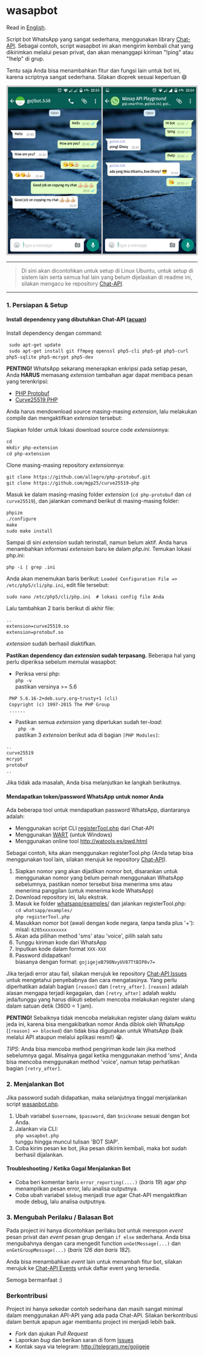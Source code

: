 # wasapbot

Read in [English](README.md).

Script bot WhatsApp yang sangat sederhana, menggunakan library [Chat-API](https://github.com/WHAnonymous/Chat-API). Sebagai contoh, script wasapbot ini akan mengirim kembali chat yang dikirimkan melalui pesan privat, dan akan menanggapi kiriman "!ping" atau "!help" di grup.

Tentu saja Anda bisa menambahkan fitur dan fungsi lain untuk bot ini, karena scriptnya sangat sederhana. Silakan dioprek sesuai keperluan :smile:

![wasapbot](wasapbot.png)

---

> Di sini akan dicontohkan untuk setup di Linux Ubuntu, untuk setup di sistem lain serta semua hal lain yang belum dijelaskan di readme ini, silakan mengacu ke repository [Chat-API](https://github.com/WHAnonymous/Chat-API).

---

### 1. Persiapan & Setup

#### Install dependency yang dibutuhkan Chat-API ([acuan](https://github.com/WHAnonymous/Chat-API/wiki/Dependencies))
Install dependency dengan command:  
  
  ```
   sudo apt-get update
   sudo apt-get install git ffmpeg openssl php5-cli php5-gd php5-curl php5-sqlite php5-mcrypt php5-dev
  ```

**PENTING!** WhatsApp sekarang menerapkan enkripsi pada setiap pesan, Anda **HARUS** memasang *extension* tambahan agar dapat membaca pesan yang terenkripsi:

- [PHP Protobuf](https://github.com/allegro/php-protobuf)
- [Curve25519 PHP](https://github.com/mgp25/curve25519-php)

Anda harus mendownload source masing-masing *extension*, lalu melakukan compile dan mengaktifkan *extension* tersebut:

Siapkan folder untuk lokasi download source code *extension*nya:  
```
cd
mkdir php-extension
cd php-extension
```

Clone masing-masing repository *extension*nya:  
```
git clone https://github.com/allegro/php-protobuf.git
git clone https://github.com/mgp25/curve25519-php 
```

Masuk ke dalam masing-masing folder *extension* (`cd php-protobuf` dan `cd curve25519`), dan jalankan command berikut di masing-masing folder:
```
phpize
./configure
make
sudo make install
```

Sampai di sini *extension* sudah terinstall, namun belum aktif. Anda harus menambahkan informasi *extension* baru ke dalam *php.ini*.
Temukan lokasi php.ini:
```
php -i | grep .ini
```

Anda akan menemukan baris berikut: `Loaded Configuration File => /etc/php5/cli/php.ini`, edit file tersebut:
```
sudo nano /etc/php5/cli/php.ini  # lokasi config file Anda
```

Lalu tambahkan 2 baris berikut di akhir file:
```
..
extension=curve25519.so
extension=protobuf.so
```

*extension* sudah berhasil diaktifkan.


**Pastikan dependency dan *extension* sudah terpasang.**
Beberapa hal yang perlu diperiksa sebelum memulai wasapbot:

- Periksa versi php:  
` php -v `  
pastikan versinya >= 5.6
```
 PHP 5.6.16-2+deb.sury.org~trusty+1 (cli) 
 Copyright (c) 1997-2015 The PHP Group
 ......
```

- Pastikan semua *extension* yang diperlukan sudah ter-*load*:  
` php -m`  
pastikan 3 *extension* berikut ada di bagian `[PHP Modules]`:  
```
..
curve25519
mcrypt
protobuf
..
```

Jika tidak ada masalah, Anda bisa melanjutkan ke langkah berikutnya.  

#### Mendapatkan token/password WhatsApp untuk nomor Anda

Ada beberapa tool untuk mendapatkan password WhatsApp, diantaranya adalah:

- Menggunakan script CLI [registerTool.php](https://github.com/mgp25/WhatsAPI-Official/blob/master/examples/registerTool.php) dari Chat-API
- Menggunakan [WART](https://github.com/mgp25/WART) (untuk Windows)
- Menggunakan online tool http://watools.es/pwd.html

Sebagai contoh, kita akan menggunakan registerTool.php (Anda tetap bisa menggunakan tool lain, silakan merujuk ke repository [Chat-API](https://github.com/WHAnonymous/Chat-API)).

1. Siapkan nomor yang akan dijadikan nomor bot, disarankan untuk menggunakan nomor yang belum pernah menggunakan WhatsApp sebelumnya, pastikan nomor tersebut bisa menerima sms atau menerima panggilan (untuk menerima kode WhatsApp)
2. Download repository ini, lalu ekstrak.
3. Masuk ke folder [whatsapp/examples/](whatsapp/examples/) dan jalankan registerTool.php:  
` cd whatsapp/examples/ `  
` php registerTool.php `
4. Masukkan nomor bot (awali dengan kode negara, tanpa tanda plus '+'):  
misal: ` 6285xxxxxxxxx `
5. Akan ada pilihan method 'sms' atau 'voice', pilih salah satu
6. Tunggu kiriman kode dari WhatsApp
7. Inputkan kode dalam format ` XXX-XXX `
8. Password didapatkan!  
biasanya dengan format: ` gojigejeB79ONvyUV87TtBIP8v7= `

Jika terjadi error atau fail, silakan merujuk ke repository [Chat-API Issues](https://github.com/WHAnonymous/Chat-API/issues) untuk mengetahui penyebabnya dan cara mengatasinya. Yang perlu diperhatikan adalah bagian  ` [reason] ` dan ` [retry_after] `. ` [reason] ` adalah alasan mengapa terjadi kegagalan, dan  ` [retry_after] ` adalah waktu jeda/tunggu yang harus diikuti sebelum mencoba melakukan register ulang dalam satuan detik (3600 = 1 jam).

**PENTING!** Sebaiknya tidak mencoba melakukan register ulang dalam waktu jeda ini, karena bisa mengakibatkan nomor Anda diblok oleh WhatsApp (` [reason] => blocked `) dan tidak bisa digunakan untuk WhatsApp (baik melalui API ataupun melalui aplikasi resmi!) :sob:.

*TIPS*: Anda bisa mencoba method pengiriman kode lain jika method sebelumnya gagal. Misalnya gagal ketika menggunakan method 'sms', Anda bisa mencoba menggunakan method 'voice', namun tetap perhatikan bagian ` [retry_after] `.

### 2. Menjalankan Bot

Jika password sudah didapatkan, maka selanjutnya tinggal menjalankan script [wasapbot.php](wasapbot.php).

1. Ubah variabel ` $username `, ` $password `, dan ` $nickname ` sesuai dengan bot Anda.
2. Jalankan via CLI:  
` php wasapbot.php `  
tunggu hingga muncul tulisan 'BOT SIAP'.
3. Coba kirim pesan ke bot, jika pesan dikirim kembali, maka bot sudah berhasil dijalankan.

#### Troubleshooting / Ketika Gagal Menjalankan Bot

- Coba beri komentar baris ` error_reporting(....) ` (*baris 19*) agar php menampilkan pesan error, lalu analisa outputnya.
- Coba ubah variabel ` $debug ` menjadi *true* agar Chat-API mengaktifkan mode debug, lalu analisa outputnya.

### 3. Mengubah Perilaku / Balasan Bot

Pada project ini hanya dicontohkan perilaku bot untuk merespon *event* pesan privat dan *event* pesan grup dengan ` if else ` sederhana. Anda bisa mengubahnya dengan cara mengedit function ` onGetMessage(...) ` dan ` onGetGroupMessage(...) ` (*baris 126 dan baris 182*).

Anda bisa menambahkan *event* lain untuk menambah fitur bot, silakan merujuk ke [Chat-API Events](https://github.com/WHAnonymous/Chat-API/wiki/WhatsAPI-Documentation#list-of-all-events) untuk daftar event yang tersedia.

Semoga bermanfaat :)

### Berkontribusi

Project ini hanya sekedar contoh sederhana dan masih sangat minimal dalam menggunakan API-API yang ada pada Chat-API. Silakan berkontribusi dalam bentuk apapun agar membantu project ini menjadi lebih baik.

* *Fork* dan ajukan *Pull Request*
* Laporkan *bug* dan berikan saran di form [Issues](issues)
* Kontak saya via telegram: http://telegram.me/gojigeje
